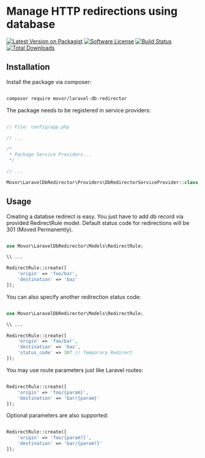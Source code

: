 # Manage HTTP redirections using database

[![Latest Version on Packagist](https://img.shields.io/packagist/v/movor/laravel-db-redirector.svg?style=flat-square)](https://packagist.org/packages/movor/laravel-db-redirector)
[![Software License](https://img.shields.io/badge/license-MIT-brightgreen.svg?style=flat-square)](LICENSE.md)
[![Build Status](https://img.shields.io/travis/movor/laravel-db-redirector/master.svg?style=flat-square)](https://travis-ci.org/movor/laravel-db-redirector)
[![Total Downloads](https://img.shields.io/packagist/dt/movor/laravel-db-redirector.svg?style=flat-square)](https://packagist.org/packages/movor/laravel-db-redirector)

## Installation

Install the package via composer:

```bash

composer require movor/laravel-db-redirector

```

The package needs to be registered in service providers:

```php

// File: config/app.php

// ...

/*
 * Package Service Providers...
 */

// ...

Movor\LaravelDbRedirector\Providers\DbRedirectorServiceProvider::class,

```

## Usage

Creating a databse redirect is easy. You just have to add db record via provided RedirectRule model.
Default status code for redirections will be 301 (Moved Permanently).

```php

use Movor\LaravelDbRedirector\Models\RedirectRule;

\\ ...

RedirectRule::create([
    'origin' => 'foo/bar',
    'destination' => 'baz'
]);

```

You can also specify another redirection status code:

```php

use Movor\LaravelDbRedirector\Models\RedirectRule;

\\ ...

RedirectRule::create([
    'origin' => 'foo/bar',
    'destination' => 'baz',
    'status_code' => 307 // Temporary Redirect
]);

```

You may use route parameters just like Laravel routes:

```php

RedirectRule::create([
    'origin' => 'foo/{param}',
    'destination' => 'bar/{param}'
]);

```

Optional parameters are also supported:

```php

RedirectRule::create([
    'origin' => 'foo/{param?}',
    'destination' => 'bar/{param?}'
]);

```
